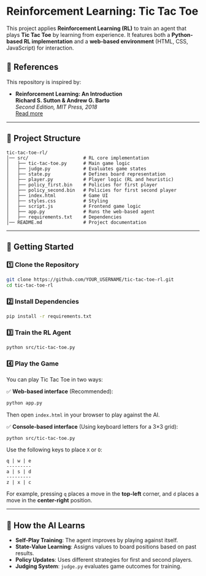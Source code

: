 # **Reinforcement Learning: Tic Tac Toe**  

This project applies **Reinforcement Learning (RL)** to train an agent that plays **Tic Tac Toe** by learning from experience. It features both a **Python-based RL implementation** and a **web-based environment** (HTML, CSS, JavaScript) for interaction.  

## **📖 References**  

This repository is inspired by:  

- **Reinforcement Learning: An Introduction**  
  **Richard S. Sutton & Andrew G. Barto**  
  _Second Edition, MIT Press, 2018_  
  [Read more](https://www.andrew.cmu.edu/course/10-703/textbook/BartoSutton.pdf)  

---

## **📂 Project Structure**  

```
tic-tac-toe-rl/
│── src/                    # RL core implementation
│   ├── tic-tac-toe.py      # Main game logic
│   ├── judge.py            # Evaluates game states
│   ├── state.py            # Defines board representation
│   ├── player.py           # Player logic (RL and heuristic)
│   ├── policy_first.bin    # Policies for first player
│   ├── policy_second.bin   # Policies for first second player
│   ├── index.html          # Game UI
│   ├── styles.css          # Styling
│   ├── script.js           # Frontend game logic
│   ├── app.py              # Runs the web-based agent
│   ├── requirements.txt    # Dependencies
│── README.md               # Project documentation
```

---

## **🚀 Getting Started**  

### 1️⃣ **Clone the Repository**  
```sh
git clone https://github.com/YOUR_USERNAME/tic-tac-toe-rl.git  
cd tic-tac-toe-rl  
```

### 2️⃣ **Install Dependencies**  
```sh
pip install -r requirements.txt  
```

### 3️⃣ **Train the RL Agent**  
```sh
python src/tic-tac-toe.py  
```

### 4️⃣ **Play the Game**  

You can play Tic Tac Toe in two ways:  

✅ **Web-based interface** (Recommended):  
```sh
python app.py  
```
Then open `index.html` in your browser to play against the AI.  

✅ **Console-based interface** (Using keyboard letters for a 3×3 grid):  
```sh
python src/tic-tac-toe.py  
```
Use the following keys to place `X` or `O`:  
```
q | w | e  
---------
a | s | d  
---------
z | x | c  
```
For example, pressing `q` places a move in the **top-left** corner, and `d` places a move in the **center-right** position.  

---

## **📌 How the AI Learns**  

- **Self-Play Training**: The agent improves by playing against itself.  
- **State-Value Learning**: Assigns values to board positions based on past results.  
- **Policy Updates**: Uses different strategies for first and second players.  
- **Judging System**: `judge.py` evaluates game outcomes for training.   

